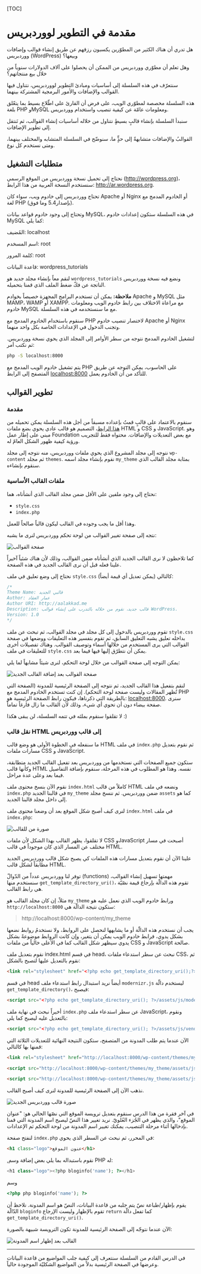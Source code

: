 [TOC]
# مقدمة في التطوير لووردبريس

هل تدري أن هناك الكثير من المطوّرين يكسبون رزقهم عن طريق إنشاء قوالب وإضافات ووردبريس (WordPress) وبيعها؟

وهل تعلم أن مطوّري ووردبريس من الممكن أن يحصلوا على آلاف الدولارات سنوياً من خلال بيع منتجاتهم؟

سنتعرّف في هذه السلسلة إلى أساسيات ومبادئ التطوير لووردبريس، نتناول فيها القوالب والإضافات والأمور البرمجية المشتركة بينهما.

هذه السلسلة مخصصة لمطوّري الويب، على فرض أن القارئ على اطّلاع بسيط بما يتعّلق بلغة PHP وMySQL ومعلومات عامّة عن كيفية تنصيب واستخدام ووردبريس.

سنبدأ السلسلة بإنشاء قالبٍ بسيطٍ نتناول من خلاله أساسيات إنشاء القوالب، ثم نَنتقل إلى تطوير الإضافات.

القوالبُ والإضافات متشابهةٌ إلى حدٍٍّ ما، سنوضّح في السلسلة المتشابه والمختلف بينهما، ومتى نستخدم كل نوع.

## متطلبات التشغيل

نحتاج إلى تحميل نسخة ووردبريس من الموقع الرسمي (http://wordpress.org)، سنستخدم النسخة العربية من هذا الرابط: http://ar.wordpress.org.

تحتاج ووردبريس إلى خادوم ويب، سواء كان Apache أو Nginx أو الخادوم المدمج مع لغة PHP (بإصدار5.4 وما فوق).

وتحتاج إلى وجود خادوم قواعد بيانات MySQL، في هذه السلسلة ستكون إعدادات خادوم MySQL كما يلي:

المُضيف: localhost

اسم المسخدم: root

كلمة المرور: root

قاعدة البيانات: wordpress_tutorials


لنقم معاً بإنشاء مجلد جديد هو `wordpress_tutorials` ونضع فيه نسخة ووردبريس الناتجة عن فكّ ضغط الملف الذي قمنا بتحميله.

**ملاحظة:** يمكن أن تستخدم البرامج المجهزة خصيصاً بخوادم Apache و MySQL مثل MAMP، WAMP أو XAMPP. مع مراعاة الاختلاف بين رابط خادوم الويب ومعلومات خادوم MySQL مع ما سنستخدمه في هذه السلسلة.

سنقوم باستخدام الخادوم المدمج مع PHP لاختصار تنصيب خادوم Apache أو Nginx وتجنب الدخول في الإعدادات الخاصة بكل واحد منهما.

لتشغيل الخادوم المدمج نتوجه من سطر اﻷوامر إلى المجلد الذي يحوي نسخة ووردبريس. ثم نكتب أمر:
```bash
php -S localhost:8000
```

يتم تشغيل خادوم الويب المدمج مع PHP على الحاسوب، يمكن التوجه عن طريق المتصفح إلى الرابط [localhost:8000](http://localhost:8000) للتأكد من أن الخادوم يعمل.


## تطوير القوالب

### مقدمة

سنقوم بالاعتماد على قالبٍ قمتُ بإعداده مسبقاً من أجل هذه السلسلة يمكن تحميله من [هذا الرابط](https://github.com/AAlakkad/Simple-Template/releases/download/v1.0.0/dist.zip)، التصميم هو قالب عادي يحوي بضع ملفات HTML و CSS و JavaScript. وهو مبني على إطار عمل Foundation مع بعض التعديلات والإضافات. محتواه فقط للتجريب ورؤية كيفية ظهور الشكل العامّ له.

نتوجه إلى مجلد المشروع الذي يحوي ملفات ووردبريس، منه نتوجه إلى مجلد `wp-content` ثم مجلد `themes`. نقوم بإنشاء مجلد اسمه `my_theme` بمثابة مجلد القالب الذي سنقوم بإنشاءه.

### ملفات القالب الأساسية

نحتاج إلى وجود ملفين على الأقل ضمن مجلد القالب الذي أنشأناه، هما:
- `style.css`
- `index.php`
 
وهذا أقل ما يجب وجوده في القالب ليكون قالباً صالحاً للعمل.

نتجه إلى صفحة تغيير القوالب من لوحة تحكم ووردبريس لنرى ما يشبه:

![صفحة القوالب](https://i.imgur.com/Rlk7oDD.png)

كما تلاحظون لا نرى القالب الجديد الذي أنشأناه ضمن القوالب، وذلك ﻷن هناك شئياً آخيراً علينا فعله قبل أن نرى القالب الجديد في هذه الصفحة.

نحتاج إلى وضع تعليق في ملف `style.css` كالتالي (يمكن تعديل أي قيمة أيضاً):
```css
/*
Theme Name: قالبي الجديد
Author: عمار العقاد
Author URI: http://aalakkad.me
Description: قالب جديد، نقوم من خلاله بالتدرب على إنشاء قوالب WordPress.
Version: 1.0
*/
```
تقوم ووردبريس بالدخول إلى كل مجلد في مجلد القوالب، ثم تبحث عن ملف `style.css` بداخله تعليق يشبه التعليق السابق، ثم تقوم بتفسير هذه التعليقات ووضعها في صفحة القوالب التي يرى المستخدم من خلالها أسماء وتوصيف القوالب. وهناك تفصيلات أخرى للتعليقات في ملف `style.css` يمكن أن نتطرّق إليها فيها فيما بعد.

يمكن التوجه إلى صفحة القوالب من خلال لوحة التحكم، لنرى شيئاً مشابهاً لما يلي:

![صفحة القوالب بعد إضافة القالب الجديد](https://i.imgur.com/dMEFIqY.png)

لنقم بتفعيل هذا القالب الجديد، ثم نتوجه إلى الصفحة الرئيسية للمدونة (الصفحة التي تُظهر المقالات وليست صفحة لوحة التحكم). إن كنت تستخدم الخادوم المدمج مع PHP بالطريقة التي ذكرناها، فيكون رابط الصفحة الرئيسية هو: [localhost:8000](http://localhost:8000).
سنرى صفحة بيضاء دون أن تحوي أي شيء، وذلك ﻷن القالب ما زال فارغاً تماماً.

لا تقلقوا سنقوم بملئه في تتمه السلسلة، لن يبقى هكذا :)

### نقل قالب HTML إلى قالب ووردبريس

ما سنفعله في الخطوة الأولى هو وضع قالب HTML في ملف `index.php` ثم نقوم بتعديل مسارات ملفات CSS و JavaScript.


ستكون جميع الصفحات التي نستخدمها من ووردبريس بعد تفعيل القالب الجديد متطابقة، وكأنها قالب HTML نفسه. وهذا هو المطلوب في هذه المرحلة، سنقوم بإضافة التفاصيل فيما بعد وعلى عدة مراحل.

نقوم الآن بنسخ محتوى ملف `index.html` كاملاً من قالب HTML ونضعه في ملف `index.php` في قالبنا الجديد `my_theme` ضمن ووردبريس.
ثم ننسخ مجلد `assets` كما هو إلى داخل مجلد قالبنا الجديد.

لنرى كيف أصبح شكل الموقع بعد أن وضعنا محتوى ملف `index.html`  في ملف `index.php`:

![صورة من للقالب](https://i.imgur.com/k5etRK4.png)

لا تقلقوا، يظهر القالب بهذا الشكل ﻷن ملفات CSS وJavaScript أصبحت في مسار مختلف عن المسار الذي كان موجوداً في قالب HTML.

علينا الآن أن نقوم بتعديل مسارات هذه الملفات كي يصبح شكل قالب ووردبريس الجديد مطابقاً لشكل قالب HTML.

توفر لنا ووردبريس عدداً من الدّوالّ (functions) مهمتها تسهيل إنشاء القوالب، سنستخدم منها `get_template_directory_uri()`، تقوم هذه الدالّة بإرجاع قيمة نصّيّة هي رابط القالب.

مثلاً، إن كان مجلد القالب هو `my_theme` ورابط خادوم الويب الذي نعمل عليه هو `http://localhost:8000` ستكون نتيجة الدالّة هي:

> http://localhost:8000/wp-content/my_theme

يجب أن نستخدم هذه الدالّة أو ما يشابهها لنحصل على الروابط، ولا نستخدمُ روابط نضعها بشكل يدوي، فرابط خادوم الويب يمكن أن يتغير، وإن كانت الروابط موضوعةً بشكل يدوي سيظهر شكل القالب كما في الأعلى خالياً من ملفات CSS و JavaScript صالحة.

نقوم بتعديل ملف index.html في قسم head، نبحث عن سطر استدعاء ملفات CSS، ثم نقوم بالتعديل عليها لتصبح بالشكل:

```html
<link rel="stylesheet" href="<?php echo get_template_directory_uri();?>/assets/css/main.css">
```

في قسم head أيضاً نريد استبدال رابط استدعاء ملف `modernizr.js` ليستخدم دالّة `get_template_directory()`، فيصبح:

```html
<script src="<?php echo get_template_directory_uri(); ?>/assets/js/modernizr.js"></script>
```

أخيراً نبحث في نهاية ملف `index.php` عن سطر استدعاء ملف JavaScript، ونقوم بالتعديل عليه ليصبح كما يلي:

```html
<script src="<?php echo get_template_directory_uri(); ?>/assets/js/vendor.js"></script>
```

الآن عندما يتم طلب المدونة من المتصفح، ستكون النتيجة النهائية للتعديلات الثلاثة التي قمنها بها كالتالي:
```html
<link rel="stylesheet" href="http://localhost:8000/wp-content/themes/my_theme/assets/css/main.css">

<script src="http://localhost:8000/wp-content/themes/my_theme/assets/js/modernizr.js"></script>

<script src="http://localhost:8000/wp-content/themes/my_theme/assets/js/vendor.js"></script>
```

نذهب الآن إلى الصفحة الرئيسية للمدونة لنرى كيف أصبح القالب.

![صورة قالب ووردبريس الجديد](https://i.imgur.com/coKd63S.png)


في آخر فقرة من هذا الدرس سنقوم بتعديل ترويسة الموقع التي نصّها الحالي هو: "عنوان الموقع"، والذي يظهر في الجُزء العُلويّ. نريد تغيير هذا النصّ ليصبح اسم المدونة التي قمنا بإدخالها أثناء مرحلة التنصيب، يمكنك تغيير اسم المدونة من لوحة التحكم ثم الإعدادات.

لنفتح صفحة `index.php` في المحرر، ثم نبحث عن السطر الذي يحوي:
```html
<h1 class="logo">عنون الموقع</h1>
```
,نقوم باستبداله بما يلي بعض إضافة وسم PHP له:
```php
<h1 class="logo"><?php bloginfo('name'); ?></h1>
```

وسم
```php
<?php php bloginfo('name'); ?>
```
يقوم بإظهار/طباعة نصّ يتم جلبه من قاعدة البيانات، النصّ هو اسم المدونة. نلاحظ أن الدّالّة `bloginfo` تقوم بالإظهار وليست الإرجاع `return` كما تفعل دالّة `get_template_directory_uri()`.

الآن عندما نتوجّه إلى الصفحة الرئيسية للمدونة تكون الترويسة شبيهة بالصورة:

![القالب بعد إظهار اسم المدونة](http://i.imgur.com/ycISB97.png)

---

في الدرس القادم من السلسلة سنتعرف إلى كيفية جلب المواضيع من قاعدة البيانات وعرضها في الصفحة الرئيسية بدلاً من المواضيع الشكليّة الموجودة حالياً.